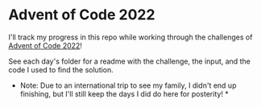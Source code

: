 # Advent of Code 2022

I'll track my progress in this repo while working through the challenges of [Advent of Code 2022](https://adventofcode.com/2022)!

See each day's folder for a readme with the challenge, the input, and the code I used to find the solution.

* Note: Due to an international trip to see my family, I didn't end up finishing, but I'll still keep the days I did do here for posterity! *
